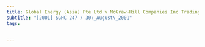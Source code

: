 ```yaml
---
title: Global Energy (Asia) Pte Ltd v McGraw-Hill Companies Inc Trading as Platt's 
subtitle: "[2001] SGHC 247 / 30\_August\_2001"
tags:


---
```


